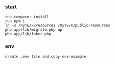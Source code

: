 ### start

	run composer install
	run npm i
	ln -s /путь/к/resources /путь/к/public/resources
	php app/lib/migrate.php up
	php app/lib/faker.php

### env 

	create .env file and copy env-example